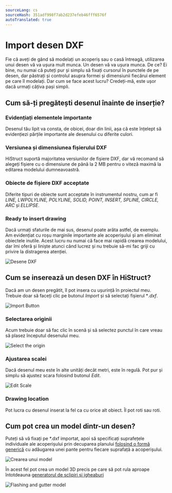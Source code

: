 ```yaml
---
sourceLang: cs
sourceHash: 351adf998f7ab2d237efeb46fff6576f
autoTranslated: true
---
```


# Import desen DXF

Fie că aveți de gând să modelați un acoperiș sau o casă întreagă, utilizarea unui desen vă va ușura mult munca. Un desen vă va ușura munca. De ce? Ei bine, nu numai că puteți pur și simplu să fixați cursorul în punctele de pe desen, dar păstrați și controlul asupra formei și dimensiunii fiecărui element pe care îl modelați. Dar cum se face acest lucru? Credeți-mă, este ușor dacă urmați câțiva pași simpli.

## Cum să-ți pregătești desenul înainte de inserție?

### Evidențiați elementele importante
Desenul tău lipit va consta, de obicei, doar din linii, așa că este înțelept să evidențiezi părțile importante ale desenului cu diferite culori.

### Versiunea și dimensiunea fișierului DXF
HiStruct suportă majoritatea versiunilor de fișiere DXF, dar vă recomand să alegeți fișiere cu o dimensiune de până la 2 MB pentru o viteză maximă la editarea modelului dumneavoastră.

### Obiecte de fișiere DXF acceptate
Diferite tipuri de obiecte sunt acceptate în instrumentul nostru, cum ar fi *LINE, LWPOLYLINE, POLYLINE, SOLID, POINT, INSERT, SPLINE, CIRCLE, ARC* și *ELLIPSE*.

### Ready to insert drawing
Dacă urmați sfaturile de mai sus, desenul poate arăta astfel, de exemplu. Am evidențiat cu roșu marginile importante ale acoperișului și am eliminat obiectele inutile. Acest lucru nu numai că face mai rapidă crearea modelului, dar îmi oferă și liniște atunci când lucrez și nu trebuie să-mi fac griji cu privire la distragerea atenției.

![Desene DXF](img/dxfDrawings.png)


## Cum se inserează un desen DXF în HiStruct?

Dacă am un desen pregătit, îl pot insera cu ușurință în proiectul meu. Trebuie doar să faceți clic pe butonul *Import* și să selectați fișierul **.dxf*.

![Import Button](img/importButton.png)

### Selectarea originii
Acum trebuie doar să fac clic în scenă și să selectez punctul în care vreau să plasez începutul desenului meu.

![Select the origin](img/insertDXF.png)

### Ajustarea scalei
Dacă desenul meu este în alte unități decât metri, este în regulă. Pot pur și simplu să ajustez scara folosind butonul *Edit*.

![Edit Scale](img/externalObjectEdit.png)

### Drawing location
Pot lucra cu desenul inserat la fel ca cu orice alt obiect. Îl pot roti sau roti.

## Cum pot crea un model dintr-un desen?
Puteți să vă fixați pe *.dxf importat, apoi să specificați suprafețele individuale ale acoperișului prin decuparea planului [folosind o formă generică](modellingRoofs.md) cu adăugarea unei pante pentru fiecare suprafață a acoperișului.

![Crearea unui model](img/dxfModel.png)

În acest fel pot crea un model 3D precis pe care să pot rula aproape întotdeauna [generatorul de sclipiri și jgheaburi](roofFlashingGenerator.md)

![Flashing and gutter model](img/dxfModelFlashings.png)
